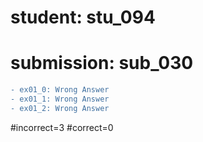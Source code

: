 # student: stu_094
# submission: sub_030

```diff
- ex01_0: Wrong Answer
- ex01_1: Wrong Answer
- ex01_2: Wrong Answer
```
#incorrect=3
#correct=0
